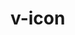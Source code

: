 # v-icon

<div style="margin: 10px 0;">
    <v-icon icon="favorite" size="24" color="red accent-3"/>
    <v-icon icon="face" size="24" color="pink accent-1"/>
    <v-icon icon="settings" size="24" color="primary"/>
    <v-icon icon="home" size="24" color="green"/>
    <v-icon icon="schedule" size="24" color="cyan accent-3"/>
    <v-icon icon="thumb_up" size="24" color="amber -accent-3"/>
</div>
<div style="margin: 10px 0;">
    <v-icon icon="lock" size="36" color="red accent-3"/>
    <v-icon icon="paid" size="36" color="pink accent-1"/>
    <v-icon icon="verified" size="36" color="primary"/>
    <v-icon icon="star_rate" size="36" color="green"/>
    <v-icon icon="build" size="36" color="cyan accent-3"/>
    <v-icon icon="account_balance" size="36" color="amber -accent-3"/>
</div>
<div style="margin: 10px 0; display: flex;">
    <v-icon icon="room" size="48" color="red accent-3" clickable/>
    <v-icon icon="map" size="48" color="pink accent-1" clickable/>
    <v-icon icon="explore" size="48" color="primary" clickable/>
    <v-icon icon="pan_tool" size="48" color="green" clickable/>
    <v-icon icon="circle_notifications" size="48" color="cyan accent-3" clickable/>
    <v-icon icon="send" size="48" color="amber -accent-3" clickable/>
</div>

